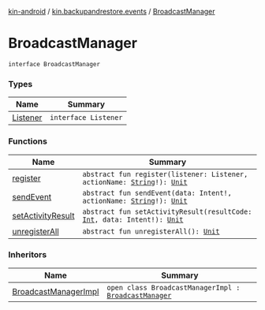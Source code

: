 [kin-android](../../index.md) / [kin.backupandrestore.events](../index.md) / [BroadcastManager](./index.md)

# BroadcastManager

`interface BroadcastManager`

### Types

| Name | Summary |
|---|---|
| [Listener](-listener/index.md) | `interface Listener` |

### Functions

| Name | Summary |
|---|---|
| [register](register.md) | `abstract fun register(listener: Listener, actionName: `[`String`](https://kotlinlang.org/api/latest/jvm/stdlib/kotlin/-string/index.html)`!): `[`Unit`](https://kotlinlang.org/api/latest/jvm/stdlib/kotlin/-unit/index.html) |
| [sendEvent](send-event.md) | `abstract fun sendEvent(data: Intent!, actionName: `[`String`](https://kotlinlang.org/api/latest/jvm/stdlib/kotlin/-string/index.html)`!): `[`Unit`](https://kotlinlang.org/api/latest/jvm/stdlib/kotlin/-unit/index.html) |
| [setActivityResult](set-activity-result.md) | `abstract fun setActivityResult(resultCode: `[`Int`](https://kotlinlang.org/api/latest/jvm/stdlib/kotlin/-int/index.html)`, data: Intent!): `[`Unit`](https://kotlinlang.org/api/latest/jvm/stdlib/kotlin/-unit/index.html) |
| [unregisterAll](unregister-all.md) | `abstract fun unregisterAll(): `[`Unit`](https://kotlinlang.org/api/latest/jvm/stdlib/kotlin/-unit/index.html) |

### Inheritors

| Name | Summary |
|---|---|
| [BroadcastManagerImpl](../-broadcast-manager-impl/index.md) | `open class BroadcastManagerImpl : `[`BroadcastManager`](./index.md) |
